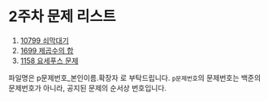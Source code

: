 # 2주차 문제 리스트

1. [10799 쇠막대기](https://www.acmicpc.net/problem/10799)
2. [1699 제곱수의 합](https://www.acmicpc.net/problem/1699)
3. [1158 요세푸스 문제](https://www.acmicpc.net/problem/1158)

파일명은 p문제번호_본인이름.확장자 로 부탁드립니다. `p문제번호`의 문제번호는 백준의 문제번호가 아니라, 공지된 문제의 순서상 번호입니다.
